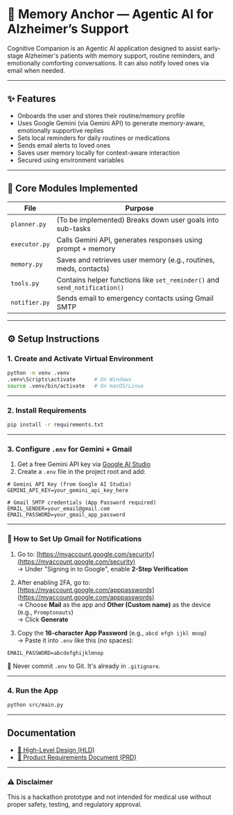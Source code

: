 # 🧠 Memory Anchor — Agentic AI for Alzheimer’s Support

Cognitive Companion is an Agentic AI application designed to assist early-stage Alzheimer's patients with memory support, routine reminders, and emotionally comforting conversations. It can also notify loved ones via email when needed.

---

## ✨ Features

- Onboards the user and stores their routine/memory profile
- Uses Google Gemini (via Gemini API) to generate memory-aware, emotionally supportive replies
- Sets local reminders for daily routines or medications
- Sends email alerts to loved ones
- Saves user memory locally for context-aware interaction
- Secured using environment variables

---

## 🧩 Core Modules Implemented

| File           | Purpose                                                                 |
|----------------|-------------------------------------------------------------------------|
| `planner.py`   | (To be implemented) Breaks down user goals into sub-tasks               |
| `executor.py`  | Calls Gemini API, generates responses using prompt + memory             |
| `memory.py`    | Saves and retrieves user memory (e.g., routines, meds, contacts)        |
| `tools.py`     | Contains helper functions like `set_reminder()` and `send_notification()` |
| `notifier.py`  | Sends email to emergency contacts using Gmail SMTP                      |

---

## ⚙️ Setup Instructions

### 1. Create and Activate Virtual Environment

```bash
python -m venv .venv
.venv\Scripts\activate      # On Windows
source .venv/bin/activate   # On macOS/Linux
```

---

### 2. Install Requirements

```bash
pip install -r requirements.txt
```

---

### 3. Configure `.env` for Gemini + Gmail

1. Get a free Gemini API key via [Google AI Studio](https://makersuite.google.com/app)
2. Create a `.env` file in the project root and add:

```env
# Gemini API Key (from Google AI Studio)
GEMINI_API_KEY=your_gemini_api_key_here

# Gmail SMTP credentials (App Password required)
EMAIL_SENDER=your_email@gmail.com
EMAIL_PASSWORD=your_gmail_app_password
```

---

### 📧 How to Set Up Gmail for Notifications

1. Go to: [https://myaccount.google.com/security](https://myaccount.google.com/security)  
   → Under "Signing in to Google", enable **2-Step Verification**

2. After enabling 2FA, go to: [https://myaccount.google.com/apppasswords](https://myaccount.google.com/apppasswords)  
   → Choose **Mail** as the app and **Other (Custom name)** as the device (e.g., `Promptonauts`)  
   → Click **Generate**

3. Copy the **16-character App Password** (e.g., `abcd efgh ijkl mnop`)  
   → Paste it into `.env` like this (no spaces):

```env
EMAIL_PASSWORD=abcdefghijklmnop
```

📌 Never commit `.env` to Git. It's already in `.gitignore`.

---

### 4. Run the App

```bash
python src/main.py
```

---
## Documentation

- [📄 High-Level Design (HLD)](./HLD.pdf)
- [📄 Product Requirements Document (PRD)](./PRD.pdf)


---


### ⚠️ Disclaimer

This is a hackathon prototype and not intended for medical use without proper safety, testing, and regulatory approval.
